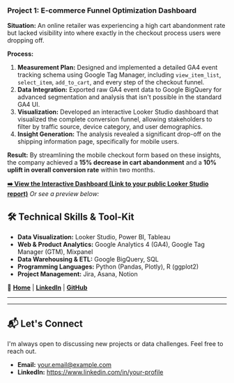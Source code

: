### Project 1: E-commerce Funnel Optimization Dashboard
**Situation:** An online retailer was experiencing a high cart abandonment rate but lacked visibility into where exactly in the checkout process users were dropping off.

**Process:**
1.  **Measurement Plan:** Designed and implemented a detailed GA4 event tracking schema using Google Tag Manager, including `view_item_list`, `select_item`, `add_to_cart`, and every step of the checkout funnel.
2.  **Data Integration:** Exported raw GA4 event data to Google BigQuery for advanced segmentation and analysis that isn't possible in the standard GA4 UI.
3.  **Visualization:** Developed an interactive Looker Studio dashboard that visualized the complete conversion funnel, allowing stakeholders to filter by traffic source, device category, and user demographics.
4.  **Insight Generation:** The analysis revealed a significant drop-off on the shipping information page, specifically for mobile users.

**Result:** By streamlining the mobile checkout form based on these insights, the company achieved a **15% decrease in cart abandonment** and a **10% uplift in overall conversion rate** within two months.

[**➡️ View the Interactive Dashboard (Link to your public Looker Studio report)**](https://lookerstudio.google.com/your-report-url)
*Or see a preview below:*
## 🛠️ Technical Skills & Tool-Kit

* **Data Visualization:** Looker Studio, Power BI, Tableau
* **Web & Product Analytics:** Google Analytics 4 (GA4), Google Tag Manager (GTM), Mixpanel
* **Data Warehousing & ETL:** Google BigQuery, SQL
* **Programming Languages:** Python (Pandas, Plotly), R (ggplot2)
* **Project Management:** Jira, Asana, Notion

🔗 **[Home](../index.md)** | **[LinkedIn](https://www.linkedin.com/in/righi)** | **[GitHub](https://github.com/righi17)**

---

---

## 📬 Let's Connect
I'm always open to discussing new projects or data challenges. Feel free to reach out.

* **Email:** [your.email@example.com](mailto:your.email@example.com)
* **LinkedIn:** <https://www.linkedin.com/in/your-profile>
